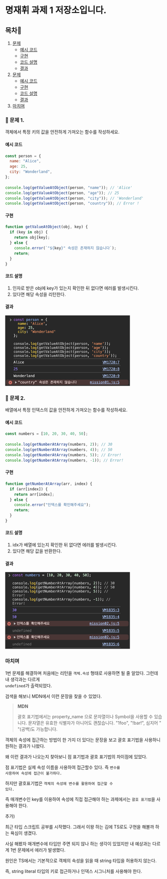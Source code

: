 # 명재휘 과제 1 저장소입니다.

## 목차📌

1. [문제](#📝-문제-1)
   - [예시 코드](#예시-코드)
   - [구현](#구현)
   - [코드 설명](#코드-설명)
   - [결과](#결과)
2. [문제](#📝-문제-2)
   - [예시 코드](#예시-코드-1)
   - [구현](#구현-1)
   - [코드 설명](#코드-설명-1)
   - [결과](#결과-1)
3. [마치며](#마치며)

### 📝 문제 1.

객체에서 특정 키의 값을 안전하게 가져오는 함수를 작성하세요.

#### 예시 코드

```js
const person = {
  name: "Alice",
  age: 25,
  city: "Wonderland",
};

console.log(getValueAtObject(person, "name")); // 'Alice'
console.log(getValueAtObject(person, "age")); // 25
console.log(getValueAtObject(person, "city")); // 'Wonderland'
console.log(getValueAtObject(person, "country")); // Error !
```

#### 구현

```js
function getValueAtObject(obj, key) {
  if (key in obj) {
    return obj[key];
  } else {
    console.error(`"${key}" 속성은 존재하지 않습니다`);
    return;
  }
}
```

#### 코드 설명

1. 인자로 받은 obj에 key가 있는지 확인한 뒤 없다면 에러를 발생시킨다.
2. 있다면 해당 속성을 리턴한다.

#### 결과

<img width="400" src="./images/result_01.png" alt="결과 화면">

### 📝 문제 2.

배열에서 특정 인덱스의 값을 안전하게 가져오는 함수를 작성하세요.

#### 예시 코드

```js
const numbers = [10, 20, 30, 40, 50];

console.log(getNumberAtArray(numbers, 2)); // 30
console.log(getNumberAtArray(numbers, 4)); // 50
console.log(getNumberAtArray(numbers, 5)); // Error!
console.log(getNumberAtArray(numbers, -1)); // Error!
```

#### 구현

```js
function getNumberAtArray(arr, index) {
  if (arr[index]) {
    return arr[index];
  } else {
    console.error("인덱스를 확인해주세요");
    return;
  }
}
```

#### 코드 설명

1. idx가 배열에 있는지 확인한 뒤 없다면 에러를 발생시킨다.
2. 있다면 해당 값을 반환한다.

#### 결과

<img width="400" src="./images/result_02.png" alt="결과 화면">

### 마치며

1번 문제를 해결하며 처음에는 리턴을 <code>객체.속성</code> 형태로 사용하면 될 줄 알았다. 그런데 내 생각과는 다르게 <code> undefined</code>가 출력되었다.

검색을 해보니 MDN에서 이런 문장을 찾을 수 있었다.

> **MDN**
>
> 괄호 표기법에서는 property_name 으로 문자열이나 Symbol을 사용할 수 있습니다. 문자열은 유효한 식별자가 아니어도 괜찮습니다. "1foo", "!bar!", 심지어 " "(공백)도 가능합니다.

객체의 속성에 접근하는 방법이 한 가지 더 있다는 문장을 보고 괄호 표기법을 사용하니 원하는 결과가 나왔다.

왜 이런 결과가 나오는지 찾아보니 점 표기법과 괄호 표기법의 차이점에 있었다.

점 표기법은 실제 속성 이름을 사용하여 접근할수 있다. 즉 <code>변수를 사용하여 속성에 접근이 불가하다. </code>

하지만 괄호표기법은 <code>객체의 속성에 변수를 활용하여 접근할 수 있다.</code>

즉 매개변수인 key를 이용하여 속성에 직접 접근해야 하는 과제에서는 <code>괄호 표기법</code>을 사용해야 한다.

추가)

최근 타입 스크립트 공부를 시작했다. 그래서 이왕 하는 김에 TS로도 구현을 해볼까 하는 욕심이 생겼다.

사실 해봤자 매개변수에 타입만 주면 되지 않나 하는 생각이 있었지만 내 예상과는 다르게 1번 문제에서 에러가 발생했다.

원인은 TS에서는 기본적으로 객체의 속성을 읽을 때 string 타입을 허용하지 않는다.

즉, string literal 타입의 키로 접근하거나 인덱스 시그니처를 사용해야 한다.
